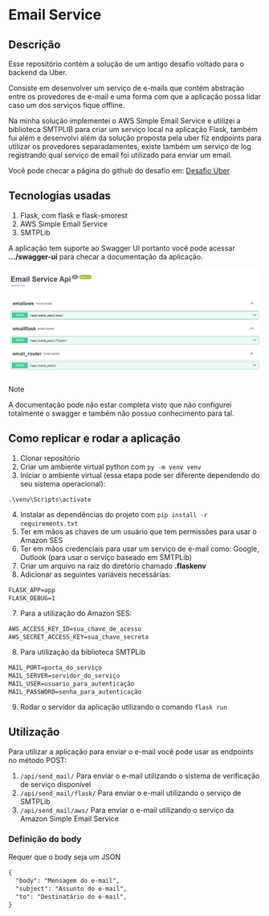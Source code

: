 # Email Service
## Descrição
Esse repositório contém a solução de um antigo desafio voltado para o backend da Uber.

Consiste em desenvolver um serviço de e-mails que contém abstração entre os provedores de e-mail e uma forma com que a aplicação possa lidar caso um dos serviços fique offline.

Na minha solução implementei o AWS Simple Email Service e utilizei a biblioteca SMTPLIB para criar um serviço local na aplicação Flask, também fui além e desenvolvi além da solução proposta pela uber fiz endpoints para utilizar os provedores separadamentes, existe também um serviço de log registrando qual serviço de email foi utilizado para enviar um email.

Você pode checar a página do github do desafio em: [Desafio Uber](https://github.com/uber-archive/coding-challenge-tools/blob/master/coding_challenge.md)

## Tecnologias usadas
1. Flask, com flask e flask-smorest
2. AWS Simple Email Service
3. SMTPLib

A aplicação tem suporte ao Swagger UI portanto você pode acessar **.../swagger-ui** para checar a documentação da aplicação.

![Print do swagger-ui da aplicação](./swagger-ui.jpg)

> [!NOTE]
> A documentação pode não estar completa visto que não configurei totalmente o swagger e também não possuo conhecimento para tal.

## Como replicar e rodar a aplicação
1. Clonar repositório
2. Criar um ambiente virtual python com ```py -m venv venv```
3. Iniciar o ambiente virtual (essa etapa pode ser diferente dependendo do seu sistema operacional):
```
.\venv\Scripts\activate
```
4. Instalar as dependências do projeto com ```pip install -r requirements.txt```
5. Ter em mãos as chaves de um usuário que tem permissões para usar o Amazon SES
6. Ter em mãos credenciais para usar um serviço de e-mail como: Google, Outlook (para usar o serviço baseado em SMTPLib)
7. Criar um arquivo na raiz do diretório chamado **.flaskenv**
8. Adicionar as seguintes variáveis necessárias:
```
FLASK_APP=app
FLASK_DEBUG=1
```
7. Para a utilização do Amazon SES:
```
AWS_ACCESS_KEY_ID=sua_chave_de_acesso
AWS_SECRET_ACCESS_KEY=sua_chave_secreta
```
8. Para utilização da biblioteca SMTPLib
```
MAIL_PORT=porta_do_serviço
MAIL_SERVER=servidor_do_serviço
MAIL_USER=usuario_para_autenticação
MAIL_PASSWORD=senha_para_autenticação
```
9. Rodar o servidor da aplicação utilizando o comando ```flask run```
   
## Utilização
Para utilizar a aplicação para enviar o e-mail você pode usar as endpoints no método POST:
1. ```/api/send_mail/```
Para enviar o e-mail utilizando o sistema de verificação de serviço disponível
2. ```/api/send_mail/flask/```
Para enviar o e-mail utilizando o serviço de SMTPLib
3. ```/api/send_mail/aws/```
Para enviar o e-mail utilizando o serviço da Amazon Simple Email Service

### Definição do body
Requer que o body seja um JSON
```
{
  "body": "Mensagem do e-mail",
  "subject": "Assunto do e-mail",
  "to": "Destinatário do e-mail",
}
```
